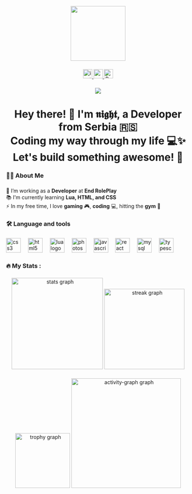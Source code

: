 <div align="center">
  <img height="150" src="https://avatars.githubusercontent.com/u/194826522"  />
</div>

###

<div align="center">
  <a href="https://www.instagram.com/nightyy77/" target="_blank">
    <img src="https://img.shields.io/static/v1?message=Instagram&logo=instagram&label=&color=E4405F&logoColor=white&labelColor=&style=for-the-badge" height="25" alt="instagram logo"  />
  </a>
  <a href="https://www.paypal.com/paypalme/nightisnothing" target="_blank">
    <img src="https://img.shields.io/static/v1?message=PayPal&logo=paypal&label=&color=00457C&logoColor=white&labelColor=&style=for-the-badge" height="25" alt="paypal logo"  />
  </a>
  <a href='https://ko-fi.com/C0C318XJQY' target='_blank'><img height='25' style='border:0px;height:25px;' src='https://storage.ko-fi.com/cdn/kofi6.png?v=6' border='0' alt='Buy Me a Coffee at ko-fi.com' /></a>

</div>

###

<div align="center">
  <img src="https://visitor-badge.laobi.icu/badge?page_id=nightyy77.nightyy77&"  />
</div>

###

<h1 align="center">Hey there! 👋 I'm 𝖓𝖎𝖌𝖍𝖙, a Developer from Serbia 🇷🇸<br>Coding my way through my life 💻✨<br>Let's build something awesome! 🚀</h1>

###

<h3 align="left">👩‍💻  About Me</h3>

###

<p align="left">🔭 I’m working as a <strong>Developer</strong> at <strong>End RolePlay</strong><br>📚 I'm currently learning <strong>Lua, HTML, and CSS</strong><br>⚡ In my free time, I love <strong>gaming</strong> 🎮, <strong>coding</strong> 💻, hitting the <strong>gym</strong> 💪</p>


###

<h3 align="left">🛠 Language and tools</h3>

###

<div align="left">
  <img src="https://cdn.jsdelivr.net/gh/devicons/devicon/icons/css3/css3-original.svg" height="40" alt="css3 logo"  />
  <img width="12" />
  <img src="https://cdn.jsdelivr.net/gh/devicons/devicon/icons/html5/html5-original.svg" height="40" alt="html5 logo"  />
  <img width="12" />
  <img src="https://cdn.jsdelivr.net/gh/devicons/devicon/icons/lua/lua-original.svg" height="40" alt="lua logo"  />
  <img width="12" />
  <img src="https://cdn.jsdelivr.net/gh/devicons/devicon/icons/photoshop/photoshop-plain.svg" height="40" alt="photoshop logo"  />
  <img width="12" />
  <img src="https://cdn.jsdelivr.net/gh/devicons/devicon/icons/javascript/javascript-original.svg" height="40" alt="javascript logo"  />
  <img width="12" />
  <img src="https://cdn.jsdelivr.net/gh/devicons/devicon/icons/react/react-original.svg" height="40" alt="react logo"  />
  <img width="12" />
  <img src="https://cdn.jsdelivr.net/gh/devicons/devicon/icons/mysql/mysql-original.svg" height="40" alt="mysql logo"  />
  <img width="12" />
  <img src="https://cdn.jsdelivr.net/gh/devicons/devicon/icons/typescript/typescript-original.svg" height="40" alt="typescript logo"  />
</div>

###

<h3 align="left">🔥   My Stats :</h3>

###

<div align="center">
  <img src="https://github-readme-stats.vercel.app/api?username=nightyy77&hide_title=false&hide_rank=false&show_icons=true&include_all_commits=true&count_private=true&disable_animations=false&theme=dracula&locale=en&hide_border=false&order=1" height="250" alt="stats graph"  />
  <img src="https://streak-stats.demolab.com?user=nightyy77&locale=en&mode=daily&theme=dark&hide_border=false&border_radius=5&order=3" height="220" alt="streak graph"  />
</div>

###

<div align="center">
  <img src="https://github-profile-trophy.vercel.app?username=nightyy77&theme=dracula&column=-1&row=1&margin-w=8&margin-h=8&no-bg=false&no-frame=false&order=4" height="150" alt="trophy graph"  />
  <img src="https://github-readme-activity-graph.vercel.app/graph?username=nightyy77&radius=16&theme=react&area=true&order=5" height="300" alt="activity-graph graph"  />
</div>

###
